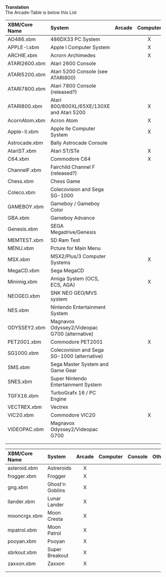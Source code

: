 **Translation**  
The Arcade-Table is below this List  
  
| XBM/Core Name | System | Arcade | Computer | Console | Other | Utility |
| :--- | :--- | :---: | :---: | :---: | :---: | :---: |
| AO486.xbm | 486DX33 PC System |  | X |  |  |  |
| APPLE-I.xbm | Apple I Computer System|  | X |  |  |  |
| ARCHIE.xbm | Acrorn Archimedes | | X |  |  |  |
| ATARI2600.xbm | Atari 2600 Console |  |  | X |  |  |
| ATARI5200.xbm | Atari 5200 Console (see ATARI800) |  |  | X |  |  |
| ATARI7800.xbm | Atari 7800 Console (released?) |  |  | X |  |  |
| ATARI800.xbm | Atari 800/800XL/65XE/130XE and Atari 5200 |  | X | X |  |  |
| AcornAtom.xbm  | Acron Atom |  | X |  |  |  |
| Apple-II.xbm | Apple IIe Computer System |  | X |  |  |  |
| Astrocade.xbm | Bally Astrocade Console |  |  | X |  |  |
| AtariST.xbm | Atari ST/STe |  | X |  |  |  |
| C64.xbm  | Commodore C64 |  | X |  |  |  |
| ChannelF.xbm | Fairchild Channel F (released?) |  |  | X |  |  |
| Chess.xbm | Chess Game |  |  |  | X |  |
| Coleco.xbm | Colecovision and Sega SG-1000 |  |  | X |  |  |
| GAMEBOY.xbm | Gameboy / Gameboy Color |  |  | X |  |  |
| GBA.xbm  | Gameboy Advance |  |  | X |  |  |
| Genesis.xbm | SEGA Megadrive/Genesis |  |  | X |  |  |
| MEMTEST.xbm | SD Ram Test |  |  |  |  | X |
| MENU.xbm | Pcture for Main Menu |  |  |  |  |  |
| MSX.xbm | MSX2/Plus/3 Computer Systems |  | X |  |  |  |
| MegaCD.xbm | Sega MegaCD |  |  | X |  |  |
| Minimig.xbm | Amiga System (OCS, ECS, AGA) |  | X |  |  |  |
| NEOGEO.xbm | SNK NEO GEO/MVS system |  |  | X |  |  |
| NES.xbm | Nintendo Entertainment System |  |  | X |  |  |
| ODYSSEY2.xbm | Magnavox Odyssey2/Videopac G700 (alternative) |  |  | X |  |  |
| PET2001.xbm  | Commodore PET2001 |  | X |  |  |  |
| SG1000.xbm | Colecovision and Sega SG-1000 (alternative) |  |  | X |  |  |
| SMS.xbm  | Sega Master System and Game Gear |  |  | X |  |  |
| SNES.xbm | Super Nintendo Entertainment System |  |  | X |  |  |
| TGFX16.xbm | TurboGrafx 16 / PC Engine |  |  | X |  |  |
| VECTREX.xbm | Vectrex |  |  | X |  |  |
| VIC20.xbm  | Commodore VIC20 |  | X |  |  |  |
| VIDEOPAC.xbm | Magnavox Odyssey2/Videopac G700 |  |  |  |  |  |
|  |  |  |  |  |  |  |
|  |  |  |  |  |  |  |
  
| XBM/Core Name | System | Arcade | Computer | Console | Other | Utility |
| :--- | :--- | :---: | :---: | :---: | :---: | :---: |
| asteroid.xbm | Astreroids | X |  |  |  |  |
| frogger.xbm  | Frogger | X |  |  |  |  |
| gng.xbm | Ghost'n Goblins | X |  |  |  |  |
| llander.xbm | Lunar Lander | X |  |  |  |  |
| mooncrgx.xbm | Moon Cresta | X |  |  |  |  |
| mpatrol.xbm | Moon Patrol | X |  |  |  |  |
| pooyan.xbm  | Pooyan | X |  |  |  |  |
| sbrkout.xbm  | Super Breakout | X |  |  |  |  |
| zaxxon.xbm | Zaxxon | X |  |  |  |  |
|  |  |  |  |  |  |  |
|  |  |  |  |  |  |  |
